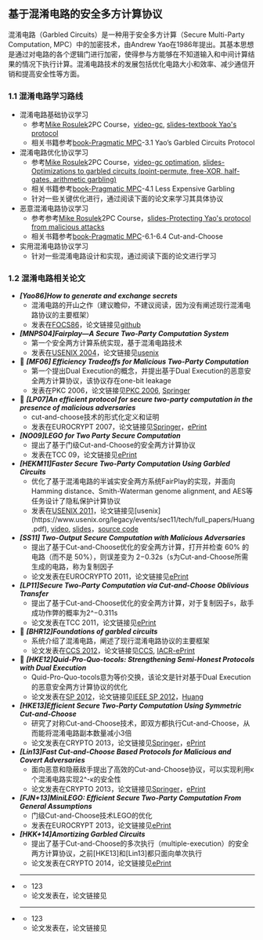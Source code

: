 ## 基于混淆电路的安全多方计算协议

混淆电路（Garbled Circuits）是一种用于安全多方计算（Secure Multi-Party Computation, MPC）中的加密技术，由Andrew Yao在1986年提出。其基本思想是通过对电路的各个逻辑门进行加密，使得参与方能够在不知道输入和中间计算结果的情况下执行计算。混淆电路技术的发展包括优化电路大小和效率、减少通信开销和提高安全性等方面。

### 1.1 混淆电路学习路线
+ 混淆电路基础协议学习
  + 参考[Mike Rosulek](https://web.engr.oregonstate.edu/~rosulekm/)2PC Course，[video-gc](https://www.bilibili.com/video/BV1e64y1C7Te/?spm_id_from=333.999.0.0), [slides-textbook Yao's protocol](https://web.engr.oregonstate.edu/~rosulekm/cryptabit/1-overview.pdf)
  + 相关书籍参考[book-Pragmatic MPC](https://securecomputation.org/)-3.1 Yao’s Garbled Circuits Protocol
+ 混淆电路优化协议学习
  + 参考[Mike Rosulek](https://web.engr.oregonstate.edu/~rosulekm/)2PC Course，[video-gc optimation](https://www.bilibili.com/video/BV1hK4y197gW/?spm_id_from=333.999.0.0), [slides-Optimizations to garbled circuits (point-permute, free-XOR, half-gates, arithmetic garbling)](https://web.engr.oregonstate.edu/~rosulekm/cryptabit/2-gc.pdf)
  + 相关书籍参考[book-Pragmatic MPC](https://securecomputation.org/)-4.1 Less Expensive Garbling
  + 针对一些关键优化进行，通过阅读下面的论文来学习其具体协议
+ 恶意混淆电路协议学习
  + 参考参考[Mike Rosulek](https://web.engr.oregonstate.edu/~rosulekm/)2PC Course，[slides-Protecting Yao's protocol from malicious attacks](https://web.engr.oregonstate.edu/~rosulekm/cryptabit/4-malicious.pdf)
  + 相关书籍参考[book-Pragmatic MPC](https://securecomputation.org/)-6.1-6.4 Cut-and-Choose
+ 实用混淆电路协议学习
  + 针对一些混淆电路设计和实现，通过阅读下面的论文进行学习


### 1.2 混淆电路相关论文

+ ***[Yao86]How to generate and exchange secrets***
  + 混淆电路的开山之作（建议瞻仰，不建议阅读，因为没有阐述现行混淆电路协议的主要框架）
  + 发表在[FOCS86](https://ieeexplore.ieee.org/abstract/document/4568207)，论文链接见[github](https://mit6875.github.io/FA23HANDOUTS/yao-garbled-circuits.pdf)
+ ***[MNPS04]Fairplay—A Secure Two-Party Computation System***
  + 第一个安全两方计算系统实现，基于混淆电路技术
  + 发表在[USENIX 2004](https://www.usenix.org/conference/13th-usenix-security-symposium/fairplay%E2%80%94-secure-two-party-computation-system)，论文链接见[usenix](https://www.usenix.org/conference/13th-usenix-security-symposium/fairplay%E2%80%94-secure-two-party-computation-system)
+ :triangular_flag_on_post: ***[MF06] Efficiency Tradeoffs for Malicious Two-Party Computation***
  + 第一个提出Dual Execution的概念，并提出基于Dual Execution的恶意安全两方计算协议，该协议存在one-bit leakage
  + 发表在PKC 2006，论文链接见[PKC 2006](https://www.iacr.org/archive/pkc2006/39580468/39580468.pdf), [Springer](https://link.springer.com/chapter/10.1007/11745853_30)
+ :triangular_flag_on_post: ***[LP07]An efficient protocol for secure two-party computation in the presence of malicious adversaries***
  + cut-and-choose技术的形式化定义和证明
  + 发表在EUROCRYPT 2007，论文链接见[Springer](https://link.springer.com/chapter/10.1007/978-3-540-72540-4_4)，[ePrint](https://eprint.iacr.org/2008/049)
+ ***[NO09]LEGO for Two Party Secure Computation***
  + 提出了基于门级Cut-and-Choose的安全两方计算协议
  + 发表在TCC 09，论文链接见[ePrint](https://eprint.iacr.org/2008/427)
+ ***[HEKM11]Faster Secure Two-Party Computation Using Garbled Circuits***
  + 优化了基于混淆电路的半诚实安全两方系统FairPlay的实现，并面向Hamming distance、Smith-Waterman genome alignment, and AES等任务设计了隐私保护计算协议
  + 发表在[USENIX 2011]([https://www.usenix.org/legacy/events/sec11/tech/full_papers/Huang.pdf](https://www.usenix.org/conference/usenix-security-11/faster-secure-two-party-computation-using-garbled-circuits))，论文链接见[usenix](https://www.usenix.org/legacy/events/sec11/tech/full_papers/Huang.pdf), [video](https://www.usenix.org/conference/usenix-security-11/faster-secure-two-party-computation-using-garbled-circuits), [slides](https://www.usenix.org/legacy/events/sec11/tech/slides/huang.pdf)，[source code](https://mightbeevil.org/)
+ ***[SS11] Two-Output Secure Computation with Malicious Adversaries***
  + 提出了基于Cut-and-Choose优化的安全两方计算，打开并检查 60% 的电路（而不是 50%），则误差变为 2−0.32s（s为Cut-and-Choose所需生成的电路，称为复制因子
  + 论文发表在EUROCRYPTO 2011，论文链接见[ePrint](https://eprint.iacr.org/2011/533)
+ ***[LP11]Secure Two-Party Computation via Cut-and-Choose Oblivious Transfer***
  + 提出了基于Cut-and-Choose优化的安全两方计算，对于复制因子s，敌手成功作弊的概率为2^−0.311s
  + 论文发表在TCC 2011，论文链接见[ePrint](https://eprint.iacr.org/2010/284.pdf)
+ :triangular_flag_on_post: ***[BHR12]Foundations of garbled circuits***
  + 系统介绍了混淆电路，阐述了现行混淆电路协议的主要框架
  + 论文发表在[CCS 2012](https://dl.acm.org/doi/10.1145/2382196.2382279)，论文链接见[CCS](https://dl.acm.org/doi/10.1145/2382196.2382279), [IACR-ePrint](https://eprint.iacr.org/2012/265)
+ :triangular_flag_on_post: ***[HKE12]Quid-Pro-Quo-tocols: Strengthening Semi-Honest Protocols with Dual Execution***
  + Quid-Pro-Quo-tocols意为等价交换，该论文是针对基于Dual Execution的恶意安全两方计算协议的优化
  + 论文发表在[SP 2012](https://ieeexplore.ieee.org/document/6234418)，论文链接见[IEEE SP 2012](https://ieeexplore.ieee.org/document/6234418)，[Huang](https://homes.luddy.indiana.edu/yh33/mypub/mal-sec-two-party-comp.pdf)
+ ***[HKE13]Efficient Secure Two-Party Computation Using Symmetric Cut-and-Choose***
  + 研究了对称Cut-and-Choose技术，即双方都执行Cut-and-Choose，从而能将混淆电路副本数量减小3倍
  + 论文发表在CRYPTO 2013，论文链接见[Springer](https://link.springer.com/chapter/10.1007/978-3-642-40084-1_2)，[ePrint](https://eprint.iacr.org/2013/081)
+ ***[Lin13]Fast Cut-and-Choose Based Protocols for Malicious and Covert Adversaries***
  + 面向恶意和隐蔽敌手提出了高效的Cut-and-Choose协议，可以实现利用κ个混淆电路实现2^-κ的安全性
  + 论文发表在CRYPTO 2013，论文链接见[Springer](https://link.springer.com/chapter/10.1007/978-3-642-40084-1_1)，[ePrint](https://eprint.iacr.org/2013/079)
+ ***[FJN+13]MiniLEGO: Efficient Secure Two-Party Computation From General Assumptions*** 
  + 门级Cut-and-Choose技术LEGO的优化
  + 发表在EUROCRYPT 2013，论文链接见[ePrint](https://eprint.iacr.org/2013/155)
+ ***[HKK+14]Amortizing Garbled Circuits***
  + 提出了基于Cut-and-Choose的多次执行（multiple-execution）的安全两方计算协议，之前[HKE13]和[Lin13]都只面向单次执行
  + 论文发表在CRYPTO 2014，论文链接见[ePrint](https://eprint.iacr.org/2015/081.pdf)
+ ******
  + 123
  + 论文发表在[]()，论文链接见[]()
+ ******
  + 123
  + 论文发表在[]()，论文链接见[]()
















